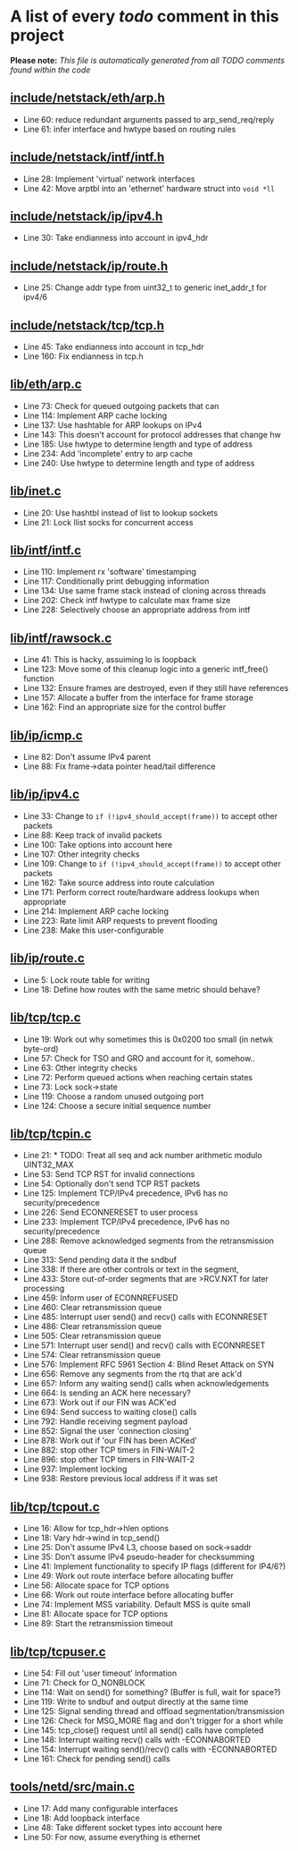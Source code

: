 # A list of every _todo_ comment in this project
**Please note:** _This file is automatically generated from all TODO comments found within the code_
## [include/netstack/eth/arp.h](include/netstack/eth/arp.h)
  - Line 60: reduce redundant arguments passed to arp_send_req/reply
  - Line 61: infer interface and hwtype based on routing rules

## [include/netstack/intf/intf.h](include/netstack/intf/intf.h)
  - Line 28: Implement 'virtual' network interfaces
  - Line 42: Move arptbl into an 'ethernet' hardware struct into `void *ll`

## [include/netstack/ip/ipv4.h](include/netstack/ip/ipv4.h)
  - Line 30: Take endianness into account in ipv4_hdr

## [include/netstack/ip/route.h](include/netstack/ip/route.h)
  - Line 25: Change addr type from uint32_t to generic inet_addr_t for ipv4/6

## [include/netstack/tcp/tcp.h](include/netstack/tcp/tcp.h)
  - Line 45: Take endianness into account in tcp_hdr
  - Line 160: Fix endianness in tcp.h

## [lib/eth/arp.c](lib/eth/arp.c)
  - Line 73: Check for queued outgoing packets that can
  - Line 114: Implement ARP cache locking
  - Line 137: Use hashtable for ARP lookups on IPv4
  - Line 143: This doesn't account for protocol addresses that change hw
  - Line 185: Use hwtype to determine length and type of address
  - Line 234: Add 'incomplete' entry to arp cache
  - Line 240: Use hwtype to determine length and type of address

## [lib/inet.c](lib/inet.c)
  - Line 20: Use hashtbl instead of list to lookup sockets
  - Line 21: Lock llist socks for concurrent access

## [lib/intf/intf.c](lib/intf/intf.c)
  - Line 110: Implement rx 'software' timestamping
  - Line 117: Conditionally print debugging information
  - Line 134: Use same frame stack instead of cloning across threads
  - Line 202: Check intf hwtype to calculate max frame size
  - Line 228: Selectively choose an appropriate address from intf

## [lib/intf/rawsock.c](lib/intf/rawsock.c)
  - Line 41: This is hacky, assuiming lo is loopback
  - Line 123: Move some of this cleanup logic into a generic intf_free() function
  - Line 132: Ensure frames are destroyed, even if they still have references
  - Line 157: Allocate a buffer from the interface for frame storage
  - Line 162: Find an appropriate size for the control buffer

## [lib/ip/icmp.c](lib/ip/icmp.c)
  - Line 82: Don't assume IPv4 parent
  - Line 88: Fix frame->data pointer head/tail difference

## [lib/ip/ipv4.c](lib/ip/ipv4.c)
  - Line 33: Change to `if (!ipv4_should_accept(frame))` to accept other packets
  - Line 88: Keep track of invalid packets
  - Line 100: Take options into account here
  - Line 107: Other integrity checks
  - Line 109: Change to `if (!ipv4_should_accept(frame))` to accept other packets
  - Line 162: Take source address into route calculation
  - Line 171: Perform correct route/hardware address lookups when appropriate
  - Line 214: Implement ARP cache locking
  - Line 223: Rate limit ARP requests to prevent flooding
  - Line 238: Make this user-configurable

## [lib/ip/route.c](lib/ip/route.c)
  - Line 5: Lock route table for writing
  - Line 18: Define how routes with the same metric should behave?

## [lib/tcp/tcp.c](lib/tcp/tcp.c)
  - Line 19: Work out why sometimes this is 0x0200 too small (in netwk byte-ord)
  - Line 57: Check for TSO and GRO and account for it, somehow..
  - Line 63: Other integrity checks
  - Line 72: Perform queued actions when reaching certain states
  - Line 73: Lock sock->state
  - Line 119: Choose a random unused outgoing port
  - Line 124: Choose a secure initial sequence number

## [lib/tcp/tcpin.c](lib/tcp/tcpin.c)
  - Line 21: * TODO: Treat all seq and ack number arithmetic modulo UINT32_MAX
  - Line 53: Send TCP RST for invalid connections
  - Line 54: Optionally don't send TCP RST packets
  - Line 125: Implement TCP/IPv4 precedence, IPv6 has no security/precedence
  - Line 226: Send ECONNERESET to user process
  - Line 233: Implement TCP/IPv4 precedence, IPv6 has no security/precedence
  - Line 288: Remove acknowledged segments from the retransmission queue
  - Line 313: Send pending data it the sndbuf
  - Line 338: If there are other controls or text in the segment,
  - Line 433: Store out-of-order segments that are >RCV.NXT for later processing
  - Line 459: Inform user of ECONNREFUSED
  - Line 460: Clear retransmission queue
  - Line 485: Interrupt user send() and recv() calls with ECONNRESET
  - Line 486: Clear retransmission queue
  - Line 505: Clear retransmission queue
  - Line 571: Interrupt user send() and recv() calls with ECONNRESET
  - Line 574: Clear retransmission queue
  - Line 576: Implement RFC 5961 Section 4: Blind Reset Attack on SYN
  - Line 656: Remove any segments from the rtq that are ack'd
  - Line 657: Inform any waiting send() calls when acknowledgements
  - Line 664: Is sending an ACK here necessary?
  - Line 673: Work out if our FIN was ACK'ed
  - Line 694: Send success to waiting close() calls
  - Line 792: Handle receiving segment payload
  - Line 852: Signal the user 'connection closing'
  - Line 878: Work out if 'our FIN has been ACKed'
  - Line 882: stop other TCP timers in FIN-WAIT-2
  - Line 896: stop other TCP timers in FIN-WAIT-2
  - Line 937: Implement locking
  - Line 938: Restore previous local address if it was set

## [lib/tcp/tcpout.c](lib/tcp/tcpout.c)
  - Line 16: Allow for tcp_hdr->hlen options
  - Line 18: Vary hdr->wind in tcp_send()
  - Line 25: Don't assume IPv4 L3, choose based on sock->saddr
  - Line 35: Don't assume IPv4 pseudo-header for checksumming
  - Line 41: Implement functionality to specify IP flags (different for IP4/6?)
  - Line 49: Work out route interface before allocating buffer
  - Line 56: Allocate space for TCP options
  - Line 66: Work out route interface before allocating buffer
  - Line 74: Implement MSS variability. Default MSS is quite small
  - Line 81: Allocate space for TCP options
  - Line 89: Start the retransmission timeout

## [lib/tcp/tcpuser.c](lib/tcp/tcpuser.c)
  - Line 54: Fill out 'user timeout' information
  - Line 71: Check for O_NONBLOCK
  - Line 114: Wait on send() for something? (Buffer is full, wait for space?)
  - Line 119: Write to sndbuf and output directly at the same time
  - Line 125: Signal sending thread and offload segmentation/transmission
  - Line 126: Check for MSG_MORE flag and don't trigger for a short while
  - Line 145: tcp_close() request until all send() calls have completed
  - Line 148: Interrupt waiting recv() calls with -ECONNABORTED
  - Line 154: Interrupt waiting send()/recv() calls with -ECONNABORTED
  - Line 161: Check for pending send() calls

## [tools/netd/src/main.c](tools/netd/src/main.c)
  - Line 17: Add many configurable interfaces
  - Line 18: Add loopback interface
  - Line 48: Take different socket types into account here
  - Line 50: For now, assume everything is ethernet
